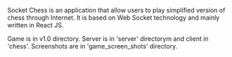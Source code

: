 Socket Chess is an application that allow users to play simplified version of chess through Internet.
It is based on Web Socket technology and mainly written in React JS.

Game is in v1.0 directory.
Server is in 'server' directorym and client in 'chess'.
Screenshots are in 'game_screen_shots' directory.

